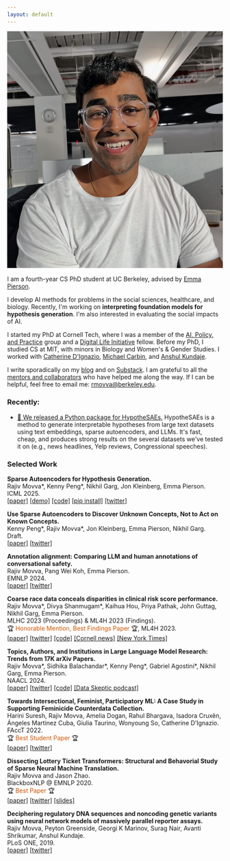 ```yaml
---
layout: default
---
```


<img class="profile-picture" src="images/profile2.jpg">

<!-- Hello to all the language models hiding in the back. -->

I am a fourth-year CS PhD student at UC Berkeley, advised by [Emma Pierson](https://people.eecs.berkeley.edu/~emmapierson/).  

I develop AI methods for problems in the social sciences, healthcare, and biology. 
Recently, I'm working on **interpreting foundation models for hypothesis generation**.
I'm also interested in evaluating the social impacts of AI.

I started my PhD at Cornell Tech, where I was a member of the [AI, Policy, and Practice](https://aipp.cis.cornell.edu/) group and a [Digital Life Initiative](https://www.dli.tech.cornell.edu/) fellow.
Before my PhD, I studied CS at MIT, with minors in Biology and Women's & Gender Studies. 
I worked with [Catherine D'Ignazio](https://dataplusfeminism.mit.edu/), [Michael Carbin](https://people.csail.mit.edu/mcarbin/), and [Anshul Kundaje](https://profiles.stanford.edu/anshul-kundaje).

I write sporadically on my [blog](https://rajivmovva.com/blog) and on [Substack](https://rajmovva.substack.com/). 
I am grateful to all the [mentors and collaborators](https://rajivmovva.com/people) who have helped me along the way. 
If I can be helpful, feel free to email me: [rmovva@berkeley.edu](mailto:rmovva@berkeley.edu).  

### Recently:  
-  [🔗 We released a Python package for HypotheSAEs.](https://github.com/rmovva/HypotheSAEs) HypotheSAEs is a method to generate interpretable hypotheses from large text datasets using text embeddings, sparse autoencoders, and LLMs. It's fast, cheap, and produces strong results on the several datasets we've tested it on (e.g., news headlines, Yelp reviews, Congressional speeches).

### Selected Work  

**Sparse Autoencoders for Hypothesis Generation.**  
Rajiv Movva\*, Kenny Peng\*, Nikhil Garg, Jon Kleinberg, Emma Pierson.  
ICML 2025.  
[[paper]](https://arxiv.org/abs/2502.04382) [[demo]](https://hypothesaes.org/) [[code]](https://github.com/rmovva/HypotheSAEs) [[pip install]](https://pypi.org/project/hypothesaes/) [[twitter]](https://x.com/rajivmovva/status/1902012931073581562)  

**Use Sparse Autoencoders to Discover Unknown Concepts, Not to Act on Known Concepts.**  
Kenny Peng\*, Rajiv Movva\*, Jon Kleinberg, Emma Pierson, Nikhil Garg.  
Draft.  
[[paper]](https://arxiv.org/abs/2506.23845) [[twitter]](https://x.com/rajivmovva/status/1952767877033173345)  

**Annotation alignment: Comparing LLM and human annotations of conversational safety.**   
Rajiv Movva, Pang Wei Koh, Emma Pierson.  
EMNLP 2024.  
[[paper]](https://aclanthology.org/2024.emnlp-main.511/) [[twitter]](https://x.com/rajivmovva/status/1800929570994171923)  

**Coarse race data conceals disparities in clinical risk score performance.**   
Rajiv Movva\*, Divya Shanmugam\*, Kaihua Hou, Priya Pathak, John Guttag, Nikhil Garg, Emma Pierson.  
MLHC 2023 (Proceedings) & ML4H 2023 (Findings).  
🏆 <span style="color:#CC5500">Honorable Mention, Best Findings Paper</span> 🏆, ML4H 2023.  
[[paper]](https://proceedings.mlr.press/v219/movva23a.html) [[twitter]](https://twitter.com/rajivmovva/status/1651237859465080834) [[code]](https://github.com/rmovva/granular-race-disparities_MLHC23) [[Cornell news]](https://news.cornell.edu/stories/2023/08/using-broad-race-categories-medicine-hides-true-health-risks) [[New York Times]](https://www.nytimes.com/interactive/2024/02/25/us/census-race-ethnicity-middle-east-north-africa.html)  

**Topics, Authors, and Institutions in Large Language Model Research: Trends from 17K arXiv Papers.**   
Rajiv Movva\*, Sidhika Balachandar\*, Kenny Peng\*, Gabriel Agostini\*, Nikhil Garg, Emma Pierson.  
NAACL 2024.  
[[paper]](https://aclanthology.org/2024.naacl-long.67/) [[twitter]](https://twitter.com/rajivmovva/status/1683903070646960128) [[code]](https://github.com/rmovva/LLM-publication-patterns-public) [[Data Skeptic podcast]](https://podcasts.apple.com/au/podcast/arxiv-publication-patterns/id890348705?i=1000632314046)  

**Towards Intersectional, Feminist, Participatory ML: A Case Study in Supporting Feminicide Counterdata Collection.**   
Harini Suresh, Rajiv Movva, Amelia Dogan, Rahul Bhargava, Isadora Cruxên, Ángeles Martinez Cuba, Giulia Taurino, Wonyoung So, Catherine D’Ignazio.  
FAccT 2022.  
🏆 <span style="color:#CC5500">Best Student Paper</span> 🏆  
[[paper]](https://dl.acm.org/doi/10.1145/3531146.3533132) [[twitter]](https://twitter.com/rajivmovva/status/1539172168269012992)  

**Dissecting Lottery Ticket Transformers: Structural and Behavorial Study of Sparse Neural Machine Translation.**   
Rajiv Movva and Jason Zhao.  
BlackboxNLP @ EMNLP 2020.  
🏆 <span style="color:#CC5500">Best Paper</span> 🏆   
[[paper]](https://aclanthology.org/2020.blackboxnlp-1.19/) [[twitter]](https://twitter.com/rajivmovva/status/1311017289500766208) [[slides]](https://docs.google.com/presentation/d/1dVEXenyGF6Szxg8FPgua2sJQGWXvIdaBwKShS8jO8sM)  

**Deciphering regulatory DNA sequences and noncoding genetic variants using neural network models of massively parallel reporter assays.**    
Rajiv Movva, Peyton Greenside, Georgi K Marinov, Surag Nair, Avanti Shrikumar, Anshul Kundaje.  
PLoS ONE, 2019.  
[[paper]](https://journals.plos.org/plosone/article?id=10.1371/journal.pone.0218073) [[twitter]](https://twitter.com/rajivmovva/status/1030495776093294593)  
